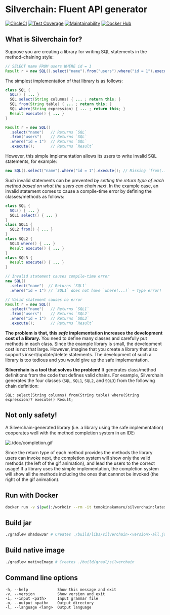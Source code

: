 # Silverchain: Fluent API generator

[![CircleCI](https://circleci.com/gh/tomokinakamaru/silverchain.svg?style=shield)](https://circleci.com/gh/tomokinakamaru/silverchain)
[![Test Coverage](https://api.codeclimate.com/v1/badges/4d1d4a6e304a8c3bc707/test_coverage)](https://codeclimate.com/github/tomokinakamaru/silverchain/test_coverage)
[![Maintainability](https://api.codeclimate.com/v1/badges/4d1d4a6e304a8c3bc707/maintainability)](https://codeclimate.com/github/tomokinakamaru/silverchain/maintainability)
[![Docker Hub](https://img.shields.io/badge/docker-ready-blue.svg)](https://hub.docker.com/r/tomokinakamaru/silverchain)

## What is Silverchain for?

Suppose you are creating a library for writing SQL statements in the method-chaining style:

```java
// SELECT name FROM users WHERE id = 1
Result r = new SQL().select("name").from("users").where("id = 1").execute();
```

The simplest implementation of that library is as follows:

```java
class SQL {
  SQL() { ... }
  SQL select(String columns) { ... ; return this; }
  SQL from(String table) { ... ; return this; }
  SQL where(String expression) { ... ; return this; }
  Result execute() { ... }
}

Result r = new SQL()
  .select("name")   // Returns `SQL`
  .from("users")    // Returns `SQL`
  .where("id = 1")  // Returns `SQL`
  .execute();       // Returns `Result`
```

However, this simple implementation allows its users to write invalid SQL statements, for example:

```java
new SQL().select("name").where("id = 1").execute(); // Missing `from(...)`
```

Such invalid statements can be prevented *by setting the return type of each method based on what the users can chain next*. In the example case, an invalid statement comes to cause a compile-time error by defining the classes/methods as follows:

```java
class SQL {
  SQL() { ... }
  SQL1 select() { ... }
}
class SQL1 {
  SQL2 from() { ... }
}
class SQL2 {
  SQL3 where() { ... }
  Result execute() { ... }
}
class SQL3 {
  Result execute() { ... }
}

// Invalid statement causes compile-time error
new SQL()
  .select("name")  // Returns `SQL1`
  .where("id = 1") // `SQL1` does not have `where(...)` → Type error!

// Valid statement causes no error
Result r = new SQL()
  .select("name")   // Returns `SQL1`
  .from("users")    // Returns `SQL2`
  .where("id = 1")  // Returns `SQL3`
  .execute();       // Returns `Result`
```

**The problem is that, this *safe* implementation increases the development cost of a library.** You need to define many classes and carefully put methods in each class. Since the example library is small, the development cost is not that large. However, imagine that you create a library that also supports insert/update/delete statements. The development of such a library is too tedious and you would give up the safe implementation.

**Silverchain is a tool that solves the problem!** It generates class/method definitions from the code that defines valid chains. For example, Silverchain generates the four classes (`SQL`, `SQL1`, `SQL2`, and `SQL3`) from the following chain definition:

```
SQL: select(String columns) from(String table) where(String expression)? execute() Result;
```

## Not only safety!

A Silverchain-generated library (i.e. a library using the safe implementation) cooperates well with the method completion system in an IDE:

![./doc/completion.gif](./doc/completion.gif)

Since the return type of each method provides the methods the library users can invoke next, the completion system will show only the valid methods (the left of the gif animation), and lead the users to the correct usage! If a library uses the simple implementation, the completion system will show all the methods including the ones that cannnot be invoked (the right of the gif animation).

## Run with Docker

```sh
docker run -v $(pwd):/workdir --rm -it tomokinakamaru/silverchain:latest
```

## Build jar

```sh
./gradlew shadowJar # Creates ./build/libs/silverchain-<version>-all.jar
```

## Build native image

```sh
./gradlew nativeImage # Creates ./build/graal/silverchain
```

## Command line options

```
-h, --help             Show this message and exit
-v, --version          Show version and exit
-i, --input <path>     Input grammar file
-o, --output <path>    Output directory
-l, --language <lang>  Output language
```

